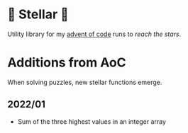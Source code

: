 # 🌟 Stellar 🌟
Utility library for my [advent of code](https://adventofcode.com/) runs to _reach the stars_.

# Additions from AoC

When solving puzzles, new stellar functions emerge.

## 2022/01

- Sum of the three highest values in an integer array

